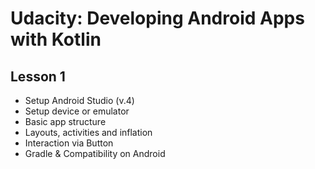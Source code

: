 # Udacity: Developing Android Apps with Kotlin

## Lesson 1

  - Setup Android Studio (v.4)
  - Setup device or emulator
  - Basic app structure
  - Layouts, activities and inflation
  - Interaction via Button
  - Gradle & Compatibility on Android

